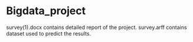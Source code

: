 # Bigdata_project
survey(1).docx contains detailed report of the project.
survey.arff contains dataset used to predict the results.
